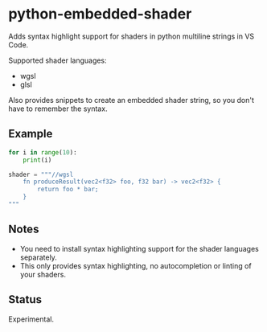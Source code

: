 # python-embedded-shader

Adds syntax highlight support for shaders in python multiline strings in VS Code.

Supported shader languages:
* wgsl
* glsl

Also provides snippets to create an embedded shader string, so you don't have to remember the syntax.

## Example

```py
for i in range(10):
    print(i)

shader = """//wgsl
    fn produceResult(vec2<f32> foo, f32 bar) -> vec2<f32> {
        return foo * bar;
    }
"""
````

## Notes

* You need to install syntax highlighting support for the shader languages separately. 
* This only provides syntax highlighting, no autocompletion or linting of your shaders.


## Status

Experimental.
